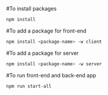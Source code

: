 #To install packages
```sh
npm install
```

#To add a package for front-end
```sh
npm install <package-name> -w client
```

#To add a package for server
```sh
npm install <package-name> -w server
```

#To run front-end and back-end app
```sh
npm run start-all
```